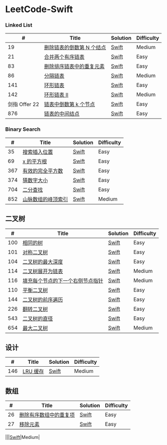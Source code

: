 
LeetCode-Swift
========


### Linked List
| # | Title | Solution | Difficulty |
|---| ----- | -------- | ---------- |
|19|[删除链表的倒数第 N 个结点](https://leetcode.cn/problems/remove-nth-node-from-end-of-list/description/)|[Swift](./Sources/leetcode-swift/linked-list/removeNthFromEnd.swift)|Medium|
|21|[合并两个有序链表](https://leetcode.cn/problems/merge-two-sorted-lists/description/)|[Swift](./Sources/leetcode-swift/linked-list/merge-two-sorted-lists.swift)|Easy|
|83|[删除排序链表中的重复元素](https://leetcode.cn/problems/remove-duplicates-from-sorted-list/description/)|[Swift](./Sources/leetcode-swift/linked-list/deleteDuplicates.swift)|Easy|
|86|[分隔链表](https://leetcode.cn/problems/partition-list/description/)|[Swift](./Sources/leetcode-swift/linked-list/partition-list.swift)|Medium|
|141|[环形链表](https://leetcode.cn/problems/linked-list-cycle/description/?languageTags=swift)|[Swift](./Sources/leetcode-swift/linked-list/hasCycle.swift)|Easy|
|142|[环形链表 II](https://leetcode.cn/problems/linked-list-cycle-ii/description/)|[Swift](./Sources/leetcode-swift/linked-list/detectCycle.swift)|Medium|
|剑指 Offer 22|[链表中倒数第 k 个节点](https://leetcode.cn/problems/lian-biao-zhong-dao-shu-di-kge-jie-dian-lcof/description/)|[Swift](./Sources/leetcode-swift/linked-list/KthFromEnd.swift)|Easy|
|876|[链表的中间结点](https://leetcode.cn/problems/middle-of-the-linked-list/description/)|[Swift](./Sources/leetcode-swift/linked-list/middleNode.swift)|Easy|

### Binary Search
| # | Title | Solution | Difficulty |
|---| ----- | -------- | ---------- |
|35|[搜索插入位置](https://leetcode.cn/problems/search-insert-position/?envType=study-plan&id=binary-search-beginner&plan=binary-search&plan_progress=45veja7) | [Swift](./Sources/leetcode-swift/binary-search/search-insert-position.swift)| Easy|
|69|[x 的平方根](https://leetcode.cn/problems/sqrtx/) | [Swift](./Sources/leetcode-swift/binary-search/sqrtx.swift)|Easy|
|367|[有效的完全平方数](https://leetcode.cn/problems/valid-perfect-square/) | [Swift](./Sources/leetcode-swift/binary-search/valid-perfect-square.swift)|Easy|
|374|[猜数字大小](https://leetcode.cn/problems/guess-number-higher-or-lower/?envType=study-plan&id=binary-search-beginner&plan=binary-search&plan_progress=45veja7)|[Swift](./Sources/leetcode-swift/binary-search/guess-number-higher-or-lower.swift)|Easy|
|704|[二分查找](https://leetcode.cn/problems/binary-search/?envType=study-plan&id=binary-search-beginner&plan=binary-search&plan_progress=45veja7)|[Swift](./Sources/leetcode-swift/binary-search/binary-search.swift)|Easy|
|852|[山脉数组的峰顶索引](https://leetcode.cn/problems/peak-index-in-a-mountain-array/?envType=study-plan&id=binary-search-beginner&plan=binary-search&plan_progress=45veja7)|[Swift](./Sources/leetcode-swift/binary-search/peak-index-in-a-mountain-array.swift)|Medium|

## 二叉树
| # | Title | Solution | Difficulty |
|---| ----- | -------- | ---------- |
|100|[相同的树](https://leetcode.cn/problems/same-tree/description/)|[Swift](./Sources/leetcode-swift/binary-tree/same-tree.swift)|Easy|
|101|[对称二叉树](https://leetcode.cn/problems/symmetric-tree/description/)|[Swift](./Sources/leetcode-swift/binary-tree/symmetric-tree.swift)|Easy|
|104|[二叉树的最大深度](https://leetcode.cn/problems/maximum-depth-of-binary-tree/)|[Swift](./Sources/leetcode-swift/binary-tree/maximum-depth-of-binary-tree.swift)|Easy|
|114|[二叉树展开为链表](https://leetcode.cn/problems/flatten-binary-tree-to-linked-list/)|[Swift](./Sources/leetcode-swift/binary-tree/flatten-binary-tree-to-linked-list.swift)|Medium|
|116|[填充每个节点的下一个右侧节点指针](https://leetcode.cn/problems/populating-next-right-pointers-in-each-node/description/)|[Swift](./Sources/leetcode-swift/binary-tree/populating-next-right-pointers-in-each-node.swift)|Medium|
|110|[平衡二叉树](https://leetcode.cn/problems/balanced-binary-tree/?show=1)|[Swift](./Sources/leetcode-swift/binary-tree/balanced-binary-tree.swift)|Easy|
|144|[二叉树的前序遍历](https://leetcode.cn/problems/binary-tree-preorder-traversal/)|[Swift](./Sources/leetcode-swift/binary-tree/binary-tree-preorder-traversal.swift)|Easy|
|226|[翻转二叉树](https://leetcode.cn/problems/invert-binary-tree/submissions/376325480/)|[Swift](./Sources/leetcode-swift/binary-tree/invert-binary-tree.swift)|Easy|
|543|[二叉树的直径](https://leetcode.cn/problems/diameter-of-binary-tree/description/)|[Swift](./Sources/leetcode-swift/binary-tree/diameter-of-binary-tree.swift)|Easy|
|654|[最大二叉树](https://leetcode.cn/problems/maximum-binary-tree/)|[Swift](./Sources/leetcode-swift/binary-tree/maximum-binary-tree.swift)|Medium|

## 设计
| # | Title | Solution | Difficulty |
|---| ----- | -------- | ---------- |
|146|[LRU 缓存](https://leetcode.cn/problems/lru-cache/)|[Swift](./Sources/leetcode-swift/design/LRUCache.swift)|Medium|

## 数组
| # | Title | Solution | Difficulty |
|---| ----- | -------- | ---------- |
| 26|[删除有序数组中的重复项](https://leetcode.cn/problems/remove-duplicates-from-sorted-array/)|[Swift](./Sources/leetcode-swift/array/removeDuplicates.swift)|Easy|
|27|[移除元素](https://leetcode.cn/problems/remove-element/description/)|[Swift](./Sources/leetcode-swift/array/removeElement.swift)|Easy|

||[]()|[Swift]()|Medium|
